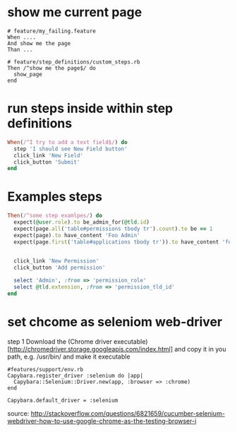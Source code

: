 # show me current page

    # feature/my_failing.feature
    When ....
    And show me the page
    Than ...
    
    # feature/step_definitions/custom_steps.rb
    Then /^show me the page$/ do
      show_page
    end

  
# run steps inside within step definitions

```ruby
When(/^I try to add a text field$/) do
  step 'I should see New Field button'
  click_link 'New Field'
  click_button 'Submit'
end
```

# Examples steps

```ruby
Then(/^some step examlpes/) do
  expect(@user.role).to be_admin_for(@tld.id)
  expect(page.all('table#permissions tbody tr').count).to be == 1
  expect(page).to have_content 'Foo Admin'
  expect(page.first('table#applications tbody tr')).to have_content 'fooo'

  
  click_link 'New Permission'
  click_button 'Add permission'

  select 'Admin', :from => 'permission_role'
  select @tld.extension, :from => 'permission_tld_id'
end
```

# set chcome as seleniom web-driver

step 1 Download the (Chrome driver executable)[http://chromedriver.storage.googleapis.com/index.html] and copy it in you path, e.g. /usr/bin/ and make it executable

``` 
#features/support/env.rb
Capybara.register_driver :selenium do |app|
  Capybara::Selenium::Driver.new(app, :browser => :chrome)
end

Capybara.default_driver = :selenium
```

source: http://stackoverflow.com/questions/6821659/cucumber-selenium-webdriver-how-to-use-google-chrome-as-the-testing-browser-i
